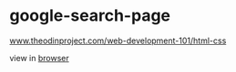 # google-search-page
www.theodinproject.com/web-development-101/html-css

view in <a href="http://htmlpreview.github.io/?https://github.com/jonashermann/google-search-page/google-search-result-page.html">browser</a>